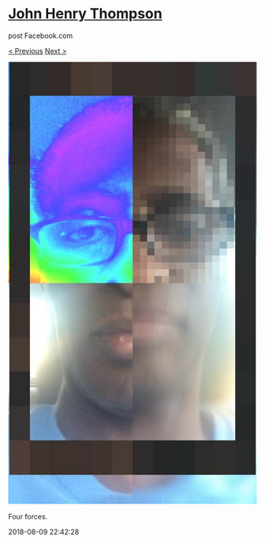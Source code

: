 # [John Henry Thompson](../README.md)
post Facebook.com

[< Previous](2018-08-10-1.md) [Next >](2018-08-07-1.md)

[![](../media/2018-08-09/Timeline-Photos-Four-forces.jpg)](../README.md)

Four forces.

2018-08-09 22:42:28